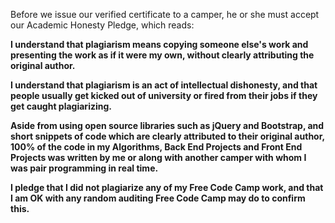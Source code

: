 Before we issue our verified certificate to a camper, he or she must accept our Academic Honesty Pledge, which reads:

**I understand that plagiarism means copying someone else's work and presenting the work as if it were my own, without clearly attributing the original author.**

**I understand that plagiarism is an act of intellectual dishonesty, and that people usually get kicked out of university or fired from their jobs if they get caught plagiarizing.**

**Aside from using open source libraries such as jQuery and Bootstrap, and short snippets of code which are clearly attributed to their original author, 100% of the code in my Algorithms, Back End Projects and Front End Projects was written by me or along with another camper with whom I was pair programming in real time.**

**I pledge that I did not plagiarize any of my Free Code Camp work, and that I am OK with any random auditing Free Code Camp may do to confirm this.**